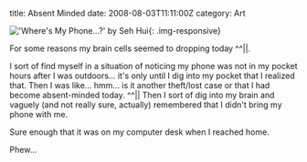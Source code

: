 title: Absent Minded
date: 2008-08-03T11:11:00Z
category: Art

!['Where's My Phone…?' by Seh Hui](http://img.photobucket.com/albums/v95/seh_hui/livejournal/AbsentMinded.png){: .img-responsive}

For some reasons my brain cells seemed to dropping today ^^||.

I sort of find myself in a situation of noticing my phone was not in my pocket hours after I was outdoors… it's only until I dig into my pocket that I realized that. Then I was like… hmm… is it another theft/lost case or that I had become absent-minded today. ^^|| Then I sort of dig into my brain and vaguely (and not really sure, actually) remembered that I didn't bring my phone with me.

Sure enough that it was on my computer desk when I reached home.

Phew…
